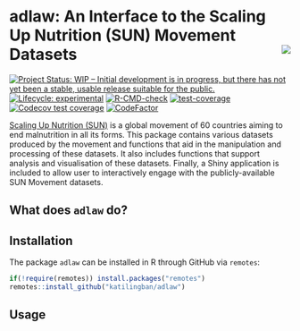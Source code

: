 
<!-- README.md is generated from README.Rmd. Please edit that file -->

# adlaw: An Interface to the Scaling Up Nutrition (SUN) Movement Datasets <img src="man/figures/SUN-logo.png" align="right" />

<!-- badges: start -->

[![Project Status: WIP – Initial development is in progress, but there
has not yet been a stable, usable release suitable for the
public.](https://www.repostatus.org/badges/latest/wip.svg)](https://www.repostatus.org/#wip)
[![Lifecycle:
experimental](https://img.shields.io/badge/lifecycle-experimental-orange.svg)](https://www.tidyverse.org/lifecycle/#experimental)
[![R-CMD-check](https://github.com/katilingban/scalingupnutrition/actions/workflows/R-CMD-check.yaml/badge.svg)](https://github.com/katilingban/scalingupnutrition/actions/workflows/R-CMD-check.yaml)
[![test-coverage](https://github.com/katilingban/scalingupnutrition/actions/workflows/test-coverage.yaml/badge.svg)](https://github.com/katilingban/scalingupnutrition/actions/workflows/test-coverage.yaml)
[![Codecov test
coverage](https://codecov.io/gh/katilingban/scalingupnutrition/branch/main/graph/badge.svg)](https://app.codecov.io/gh/katilingban/scalingupnutrition?branch=main)
[![CodeFactor](https://www.codefactor.io/repository/github/katilingban/scalingupnutrition/badge)](https://www.codefactor.io/repository/github/katilingban/scalingupnutrition)
<!-- badges: end -->

[Scaling Up Nutrition (SUN)](http://scalingupnutrition.org) is a global
movement of 60 countries aiming to end malnutrition in all its forms.
This package contains various datasets produced by the movement and
functions that aid in the manipulation and processing of these datasets.
It also includes functions that support analysis and visualisation of
these datasets. Finally, a Shiny application is included to allow user
to interactively engage with the publicly-available SUN Movement
datasets.

## What does `adlaw` do?

## Installation

The package `adlaw` can be installed in R through GitHub via `remotes`:

``` r
if(!require(remotes)) install.packages("remotes")
remotes::install_github("katilingban/adlaw")
```

## Usage

<!---
This dataset can be used to perform content analysis of the SUN progress reports over time since its inception. An example of this can be found in this [GitHub repository](https://github.com/ernestguevarra/progressSUN).
--->
